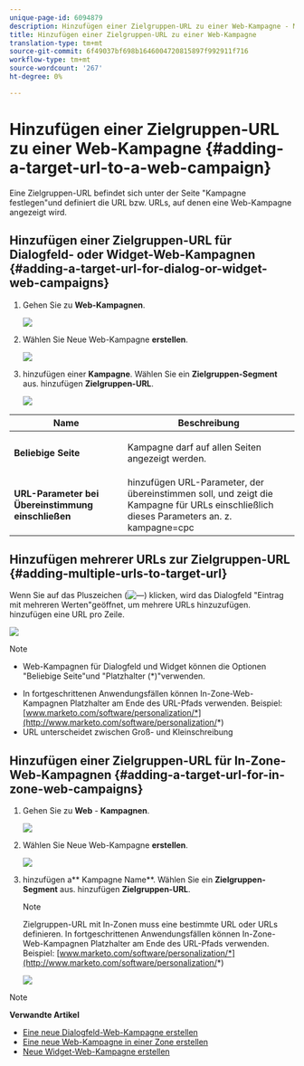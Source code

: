 ```yaml
---
unique-page-id: 6094879
description: Hinzufügen einer Zielgruppen-URL zu einer Web-Kampagne - Marketing Docs - Produktdokumentation
title: Hinzufügen einer Zielgruppen-URL zu einer Web-Kampagne
translation-type: tm+mt
source-git-commit: 6f49037bf698b1646004720815897f992911f716
workflow-type: tm+mt
source-wordcount: '267'
ht-degree: 0%

---
```



# Hinzufügen einer Zielgruppen-URL zu einer Web-Kampagne {#adding-a-target-url-to-a-web-campaign}

Eine Zielgruppen-URL befindet sich unter der Seite &quot;Kampagne festlegen&quot;und definiert die URL bzw. URLs, auf denen eine Web-Kampagne angezeigt wird.

## Hinzufügen einer Zielgruppen-URL für Dialogfeld- oder Widget-Web-Kampagnen {#adding-a-target-url-for-dialog-or-widget-web-campaigns}

1. Gehen Sie zu **Web-Kampagnen**.

   ![](assets/web-campaigns-hand-5.jpg)

1. Wählen Sie Neue Web-Kampagne **erstellen**.

   ![](assets/create-new-web-campaign-hand.jpg)

1. hinzufügen einer **Kampagne**. Wählen Sie ein **Zielgruppen-Segment** aus. hinzufügen **Zielgruppen-URL**.

   ![](assets/set-web-campaign-hands.jpg)

<table> 
 <thead> 
  <tr> 
   <th colspan="1" rowspan="1">Name</th> 
   <th colspan="1" rowspan="1">Beschreibung</th> 
  </tr> 
 </thead> 
 <tbody> 
  <tr> 
   <td colspan="1" rowspan="1"><strong>Beliebige Seite</strong></td> 
   <td colspan="1" rowspan="1"><p>Kampagne darf auf allen Seiten angezeigt werden.</p></td> 
  </tr> 
  <tr> 
   <td colspan="1" rowspan="1"><p><strong>URL-Parameter bei Übereinstimmung einschließen</strong></p></td> 
   <td colspan="1" rowspan="1">hinzufügen URL-Parameter, der übereinstimmen soll, und zeigt die Kampagne für URLs einschließlich dieses Parameters an. z. kampagne=cpc</td> 
  </tr> 
 </tbody> 
</table>

## Hinzufügen mehrerer URLs zur Zielgruppen-URL {#adding-multiple-urls-to-target-url}

Wenn Sie auf das Pluszeichen (![—](assets/image2015-2-18-8-3a40-3a59.png)) klicken, wird das Dialogfeld &quot;Eintrag mit mehreren Werten&quot;geöffnet, um mehrere URLs hinzuzufügen. hinzufügen eine URL pro Zeile.

![](assets/image2015-2-23-18-3a15-3a57.png)

>[!NOTE]
>
>
>* Web-Kampagnen für Dialogfeld und Widget können die Optionen &quot;Beliebige Seite&quot;und &quot;Platzhalter (*)&quot;verwenden.
* In fortgeschrittenen Anwendungsfällen können In-Zone-Web-Kampagnen Platzhalter am Ende des URL-Pfads verwenden. Beispiel: [www.marketo.com/software/personalization/*](http://www.marketo.com/software/personalization/*)
* URL unterscheidet zwischen Groß- und Kleinschreibung


## Hinzufügen einer Zielgruppen-URL für In-Zone-Web-Kampagnen {#adding-a-target-url-for-in-zone-web-campaigns}

1. Gehen Sie zu **Web** - **Kampagnen**.

   ![](assets/web-campaigns-hand-5.jpg)

1. Wählen Sie Neue Web-Kampagne **erstellen**.

   ![](assets/create-new-web-campaign-hand.jpg)

1. hinzufügen a** Kampagne Name**. Wählen Sie ein **Zielgruppen-Segment** aus. hinzufügen **Zielgruppen-URL**.

   >[!NOTE]
   Zielgruppen-URL mit In-Zonen muss eine bestimmte URL oder URLs definieren. In fortgeschrittenen Anwendungsfällen können In-Zone-Web-Kampagnen Platzhalter am Ende des URL-Pfads verwenden. Beispiel: [www.marketo.com/software/personalization/*](http://www.marketo.com/software/personalization/*)

   ![](assets/set-web-campaign-multiple-hands.jpg)

>[!NOTE]
**Verwandte Artikel**
* [Eine neue Dialogfeld-Web-Kampagne erstellen](create-a-new-dialog-web-campaign.md)
* [Eine neue Web-Kampagne in einer Zone erstellen](create-a-new-in-zone-web-campaign.md)
* [Neue Widget-Web-Kampagne erstellen](create-a-new-widget-web-campaign.md)

